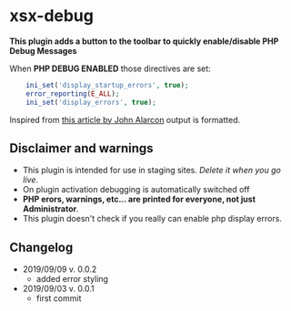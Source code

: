 # xsx-debug
**This plugin adds a button to the toolbar to quickly enable/disable PHP Debug Messages**

When **PHP DEBUG ENABLED** those directives are set:
```php
	ini_set('display_startup_errors', true);
	error_reporting(E_ALL);
	ini_set('display_errors', true);
```

Inspired from [this article by John Alarcon](https://codepotent.com/improved-php-error-reporting-in-classicpress/) output is formatted.

## Disclaimer and warnings
- This plugin is intended for use in staging sites. *Delete it when you go live*.
- On plugin activation debugging is automatically switched off
- **PHP erors, warnings, etc... are printed for everyone, not just Administrator**.
- This plugin doesn't check if you really can enable php display errors.

## Changelog
* 2019/09/09 v. 0.0.2
   * added error styling
* 2019/09/03 v. 0.0.1
   * first commit
